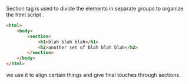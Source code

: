 Section tag is used to divide the elements in separate groups to organize the html script .

```html 
<html>
	<body>
		<section>
			<h1>blah blah blah</h1>
			<h2>another set of blah blah blah</h2>
		</section>
	</body>
</html>
```

we use it to align certain things and give final touches through sections.

